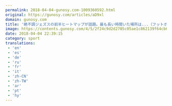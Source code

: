 ```yaml
---
permalink: 2018-04-04-gunosy.com-1009360592.html
original: https://gunosy.com/articles/aD9xl
domain: gunosy.com
title: '絶不調ジェズスの前半ヒートマップが話題。最も長い時間いた場所は...（フットボールチャンネル） - グノシー'
image: https://contents.gunosy.com/4/5/2f24c9d2d2705c05ae1c862139f64cb6_content.jpg
date: 2018-04-04 22:39:15
category: sport
translations: 
 - 'en'
 - 'es'
 - 'de'
 - 'ru'
 - 'fr'
 - 'it'
 - 'zh-CN'
 - 'zh-TW'
 - 'ar'
 - 'pt'
 - 'hy'
---
```


